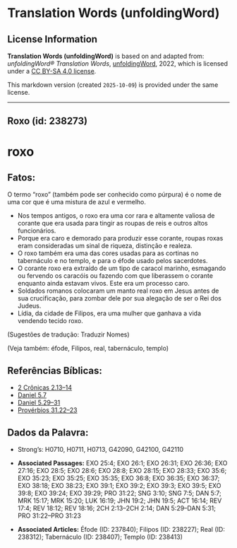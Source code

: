 # Translation Words (unfoldingWord)

## License Information

**Translation Words (unfoldingWord)** is based on and adapted from: _unfoldingWord® Translation Words_, [unfoldingWord](https://unfoldingword.org/utw), 2022, which is licensed under a [CC BY-SA 4.0 license](https://creativecommons.org/licenses/by-sa/4.0/legalcode.en).

This markdown version (created `2025-10-09`) is provided under the same license.



--------------------------------

## Roxo (id: 238273)

roxo
====

Fatos:
------

O termo “roxo” (também pode ser conhecido como púrpura) é o nome de uma cor que é uma mistura de azul e vermelho.

* Nos tempos antigos, o roxo era uma cor rara e altamente valiosa de corante que era usada para tingir as roupas de reis e outros altos funcionários.
* Porque era caro e demorado para produzir esse corante, roupas roxas eram consideradas um sinal de riqueza, distinção e realeza.
* O roxo também era uma das cores usadas para as cortinas no tabernáculo e no templo, e para o éfode usado pelos sacerdotes.
* O corante roxo era extraído de um tipo de caracol marinho, esmagando ou fervendo os caracóis ou fazendo com que liberassem o corante enquanto ainda estavam vivos. Este era um processo caro.
* Soldados romanos colocaram um manto real roxo em Jesus antes de sua crucificação, para zombar dele por sua alegação de ser o Rei dos Judeus.
* Lídia, da cidade de Filipos, era uma mulher que ganhava a vida vendendo tecido roxo.

(Sugestões de tradução: Traduzir Nomes)

(Veja também: éfode, Filipos, real, tabernáculo, templo)

Referências Bíblicas:
---------------------

* [2 Crônicas 2\.13–14](https://ref.ly/2Chr2:13-2Chr2:14)
* [Daniel 5\.7](https://ref.ly/Dan5:7)
* [Daniel 5\.29–31](https://ref.ly/Dan5:29-Dan5:31)
* [Provérbios 31\.22–23](https://ref.ly/Prov31:22-Prov31:23)

Dados da Palavra:
-----------------

* Strong’s: H0710, H0711, H0713, G42090, G42100, G42110

* **Associated Passages:** EXO 25:4; EXO 26:1; EXO 26:31; EXO 26:36; EXO 27:16; EXO 28:5; EXO 28:6; EXO 28:8; EXO 28:15; EXO 28:33; EXO 35:6; EXO 35:23; EXO 35:25; EXO 35:35; EXO 36:8; EXO 36:35; EXO 36:37; EXO 38:18; EXO 38:23; EXO 39:1; EXO 39:2; EXO 39:3; EXO 39:5; EXO 39:8; EXO 39:24; EXO 39:29; PRO 31:22; SNG 3:10; SNG 7:5; DAN 5:7; MRK 15:17; MRK 15:20; LUK 16:19; JHN 19:2; JHN 19:5; ACT 16:14; REV 17:4; REV 18:12; REV 18:16; 2CH 2:13–2CH 2:14; DAN 5:29–DAN 5:31; PRO 31:22–PRO 31:23
* **Associated Articles:** Éfode (ID: 237840); Filipos (ID: 238227); Real (ID: 238312); Tabernáculo (ID: 238407); Templo (ID: 238413)

